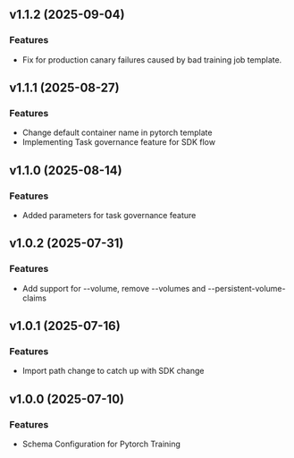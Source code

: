 ## v1.1.2 (2025-09-04)

### Features
 
 * Fix for production canary failures caused by bad training job template.

## v1.1.1 (2025-08-27)

### Features

 * Change default container name in pytorch template
 * Implementing Task governance feature for SDK flow

## v1.1.0 (2025-08-14)

### Features

 * Added parameters for task governance feature

## v1.0.2 (2025-07-31)

### Features

 * Add support for --volume, remove --volumes and --persistent-volume-claims

## v1.0.1 (2025-07-16)

### Features

 * Import path change to catch up with SDK change


## v1.0.0 (2025-07-10)

### Features

 * Schema Configuration for Pytorch Training

